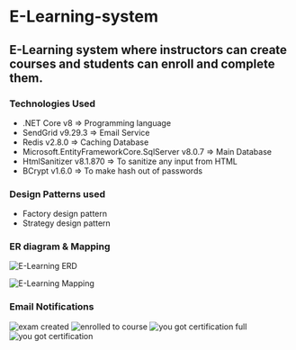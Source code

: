 # E-Learning-system
## E-Learning system where instructors can create courses and students can enroll and complete them.

### Technologies Used
- .NET Core v8 => Programming language
- SendGrid v9.29.3 => Email Service
- Redis v2.8.0 => Caching Database
- Microsoft.EntityFrameworkCore.SqlServer v8.0.7 => Main Database
- HtmlSanitizer v8.1.870 => To sanitize any input from HTML
- BCrypt v1.6.0 => To make hash out of passwords

### Design Patterns used
- Factory design pattern
- Strategy design pattern


### ER diagram & Mapping
![E-Learning ERD](https://github.com/user-attachments/assets/3363e48f-f29f-4b15-b66c-b2f7ffcb6db4)

![E-Learning Mapping](https://github.com/user-attachments/assets/935cd54b-bd49-4d99-8baf-72eba4037042)

### Email Notifications
![exam created](https://github.com/user-attachments/assets/e8df5a73-4b77-46dc-b366-c0566e2fe8b4)
![enrolled to course](https://github.com/user-attachments/assets/9bafb422-638b-430a-9869-28b4d9650510)
![you got certification full](https://github.com/user-attachments/assets/40bb7834-2ba1-4b9c-83ff-288bc6e033e5)
![you got certification](https://github.com/user-attachments/assets/40fe069c-ef52-4857-a889-62cda16c3f47)
